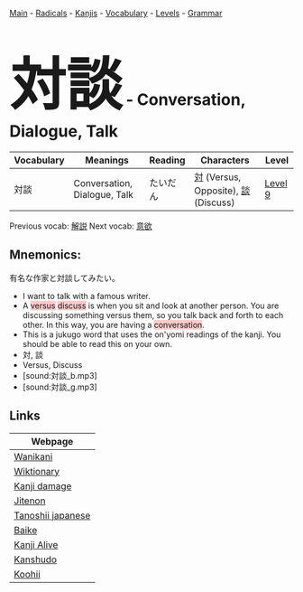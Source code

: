 <style> bigfont {font-size: 100px}</style>
[Main](../README.md) -
[Radicals](../radicals.md) -
[Kanjis](../kanjis.md) -
[Vocabulary](../vocabulary.md) -
[Levels](../levels.md) -
[Grammar](../grammar.md)
# <bigfont> 対談</bigfont> - Conversation, Dialogue, Talk 

| Vocabulary | Meanings | Reading | Characters | Level |
| --- | --- | --- | --- | --- |
| 対談 | Conversation, Dialogue, Talk | たいだん |  [対](../kanjis/対.md) (Versus, Opposite), [談](../kanjis/談.md) (Discuss) | [Level 9](../levels/wk_level9.md) |

Previous vocab: [解説](解説.md) Next vocab: [意欲](意欲.md) 

## Mnemonics:
有名な作家と対談してみたい。
* I want to talk with a famous writer.
* A <span style="background-color:#ffcccb"> versus</span> <span style="background-color:#ffcccb"> discuss</span> is when you sit and look at another person. You are discussing something versus them, so you talk back and forth to each other. In this way, you are having a <span style="background-color:#ffcccb"> conversation</span>.
* This is a jukugo word that uses the on'yomi readings of the kanji. You should be able to read this on your own.
* 対, 談
* Versus, Discuss
* [sound:対談_b.mp3]
* [sound:対談_g.mp3]


## Links 

| Webpage |
| --- |
| [Wanikani          ](https://www.wanikani.com/kanji/対談) |
| [Wiktionary        ](https://en.wiktionary.org/wiki/対談) |
| [Kanji damage      ](http://www.kanjidamage.com/kanji/search?utf8=✓&q=対談) |
| [Jitenon           ](https://jitenon.com/kanji/対談) |
| [Tanoshii japanese ](https://www.tanoshiijapanese.com/dictionary/kanji.cfm?k=対談) |
| [Baike             ](https://baike.baidu.com/item/対談) |
| [Kanji Alive       ](https://app.kanjialive.com/対談) |
| [Kanshudo          ](https://www.kanshudo.com/searchmn?q=対談) |
| [Koohii            ](https://kanji.koohii.com/study/kanji/対談) |
